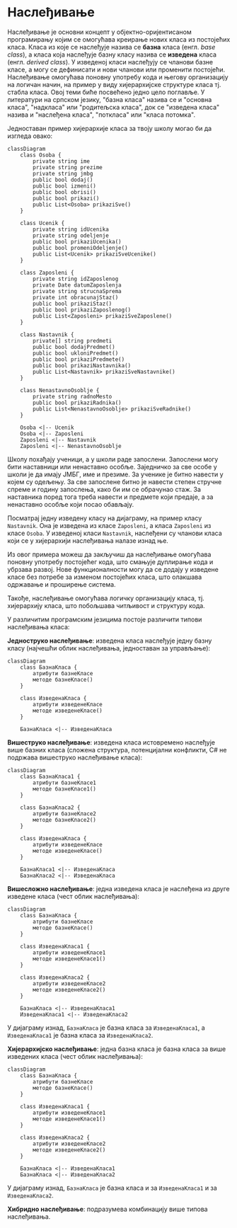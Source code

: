 # Наслеђивање

Наслеђивање је основни концепт у објектно-оријентисаном програмирању којим се
омогућава креирање нових класа из постојећих класа. Класа из које се наслеђује
назива се **базна** класа (енгл. *base class*), а класа која наслеђује базну
класу назива се **изведена** класа (енгл. *derived class*). У изведеној класи
наслеђују се чланови базне класе, а могу се дефинисати и нови чланови или
променити постојећи. Наслеђивање омогућава поновну употребу кода и његову
организацију на логичан начин, на пример у виду хијерархијске структуре класа
тј. стабла класа. Овој теми биће посвећено једно цело поглавље. У литератури
на српском језику, "базна класа" назива се и "основна класа", "надкласа" или
"родитељска класа", док се "изведена класа" назива и "наслеђена класа",
"поткласа" или "класа потомка".

Једноставан пример хијерархије класа за твоју школу могао би да изгледа овако:

```mermaid
classDiagram
    class Osoba {
        private string ime
        private string prezime
        private string jmbg
        public bool dodaj()
        public bool izmeni()
        public bool obrisi()
        public bool prikazi()
        public List<Osoba> prikaziSve()
    }

    class Ucenik {
        private string idUcenika
        private string odeljenje
        public bool prikaziUcenika()
        public bool promeniOdeljenje()
        public List<Ucenik> prikaziSveUcenike()
    }

    class Zaposleni {
        private string idZaposlenog
        private Date datumZaposlenja
        private string strucnaSprema
        private int obracunajStaz()
        public bool prikaziStaz()
        public bool prikaziZaposlenog()
        public List<Zaposleni> prikaziSveZaposlene()
    }

    class Nastavnik {
        private[] string predmeti
        public bool dodajPredmet()
        public bool ukloniPredmet()
        public bool prikaziPredmete()
        public bool prikaziNastavnika()
        public List<Nastavnik> prikaziSveNastavnike()
    }

    class NenastavnoOsoblje {
        private string radnoMesto
        public bool prikaziRadnika()
        public List<NenastavnoOsoblje> prikaziSveRadnike()
    }

    Osoba <|-- Ucenik
    Osoba <|-- Zaposleni
    Zaposleni <|-- Nastavnik
    Zaposleni <|-- NenastavnoOsoblje
```

Школу похађају ученици, а у школи раде запослени. Запослени могу бити
наставници или ненаставно особље. Заједничко за све особе у школи је да имају
ЈМБГ, име и презиме. За ученике је битно навести у којем су одељењу. За све
запослене битно је навести степен стручне спреме и годину запослења, како би им
се обрачунао стаж. За наставника поред тога треба навести и предмете који
предаје, а за ненаставно особље који посао обављају.

Посматрај једну изведену класу на дијаграму, на пример класу `Nastavnik`. Она
је изведена из класе `Zaposleni`, а класа `Zaposleni` из класе `Osoba`. У
изведеној класи `Nastavnik`, наслеђени су чланови класа који се у хијерархији
наслеђивања налазе изнад ње.

Из овог примера можеш да закључиш да наслеђивање омогућава поновну употребу
постојећег кода, што смањује дуплирање кода и убрзава развој. Нове
функционалности могу да се додају у изведене класе без потребе за изменом
постојећих класа, што олакшава одржавање и проширење система.

Такође, наслеђивање омогућава логичку организацију класа, тј. хијерархију класа,
што побољшава читљивост и структуру кода.

У различитим програмским језицима постоје различити типови наслеђивања класа:

**Једноструко наслеђивање**: изведена класа наслеђује једну базну класу (најчешћи
облик наслеђивања, једноставан за управљање):

```mermaid
classDiagram
    class БазнаКласа {
        атрибути базнеКласе
        методе базнеКласе()
    }

    class ИзведенаКласа {
        атрибути изведенеКласе
        методе изведенеКласе()
    }

    БазнаКласа <|-- ИзведенаКласа
```

**Вишеструко наслеђивање**: изведена класа истовремено наслеђује више базних
класа (сложена структура, потенцијални конфликти, C# не подржава вишеструко
наслеђивање класа):

```mermaid
classDiagram
    class БазнаКласа1 {
        атрибути базнеКласе1
        методе базнеКласе1()
    }

    class БазнаКласа2 {
        атрибути базнеКласе2
        методе базнеКласе2()
    }

    class ИзведенаКласа {
        атрибути изведенеКласе
        методе изведенеКласе()
    }

    БазнаКласа1 <|-- ИзведенаКласа
    БазнаКласа2 <|-- ИзведенаКласа
```

**Вишесложно наслеђивање**: једна изведена класа је наслеђена из друге изведене
класа (чест облик наслеђивања):

```mermaid
classDiagram
    class БазнаКласа {
        атрибути базнеКласе
        методе базнеКласе()
    }

    class ИзведенаКласа1 {
        атрибути изведенеКласе1
        методе изведенеКласе1()
    }

    class ИзведенаКласа2 {
        атрибути изведенеКласе2
        методе изведенеКласе2()
    }

    БазнаКласа <|-- ИзведенаКласа1
    ИзведенаКласа1 <|-- ИзведенаКласа2
```

У дијаграму изнад, `БазнаКласа` је базна класа за `ИзведенаКласа1`, а
`ИзведенаКласа1` је базна класа за `ИзведенаКласа2`.

**Хијерархијско наслеђивање**: једна базна класа је базна класа за више
изведених класа (чест облик наслеђивања):

```mermaid
classDiagram
    class БазнаКласа {
        атрибути базнеКласе
        методе базнеКласе()
    }

    class ИзведенаКласа1 {
        атрибути изведенеКласе1
        методе изведенеКласе1()
    }

    class ИзведенаКласа2 {
        атрибути изведенеКласе2
        методе изведенеКласе2()
    }

    БазнаКласа <|-- ИзведенаКласа1
    БазнаКласа <|-- ИзведенаКласа2
```

У дијаграму изнад, `БазнаКласа` је базна класа и за `ИзведенаКласа1` и за
`ИзведенаКласа2`.

**Хибридно наслеђивање**: подразумева комбинацију више типова наслеђивања.
